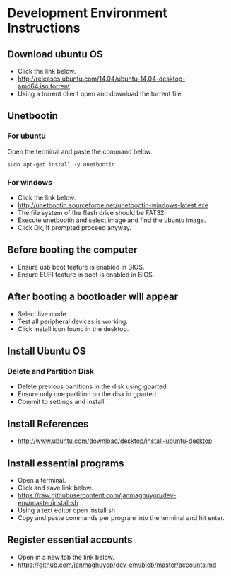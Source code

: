 # Development Environment Instructions



## Download ubuntu OS
- Click the link below.
- http://releases.ubuntu.com/14.04/ubuntu-14.04-desktop-amd64.iso.torrent
- Using a torrent client open and download the torrent file.



## Unetbootin
### For ubuntu

Open the terminal and paste the command below.

```
sudo apt-get install -y unetbootin
```

### For windows
- Click the link below.
- http://unetbootin.sourceforge.net/unetbootin-windows-latest.exe
- The file system of the flash drive should be FAT32.
- Execute unetbootin and select image and find the ubuntu image.
- Click Ok, If prompted proceed anyway.



## Before booting the computer
- Ensure usb boot feature is enabled in BIOS.
- Ensure EUFI feature in boot is enabled in BIOS.



## After booting a bootloader will appear
- Select live mode.
- Test all peripheral devices is working.
- Click install icon found in the desktop.



## Install Ubuntu OS
### Delete and Partition Disk
- Delete previous partitions in the disk using gparted.
- Ensure only one partition on the disk in gparted.
- Commit to settings and install.

## Install References
- http://www.ubuntu.com/download/desktop/install-ubuntu-desktop



## Install essential programs
- Open a terminal.
- Click and save link below.
- https://raw.githubusercontent.com/janmaghuyop/dev-env/master/install.sh
- Using a text editor open install.sh
- Copy and paste commands per program into the terminal and hit enter.



## Register essential accounts
- Open in a new tab the link below.
- https://github.com/janmaghuyop/dev-env/blob/master/accounts.md
